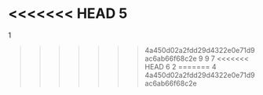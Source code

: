 <<<<<<< HEAD
5
=======
1
>>>>>>> 4a450d02a2fdd29d4322e0e71d9ac6ab66f68c2e
9
9
7
<<<<<<< HEAD
6
2
=======
4
>>>>>>> 4a450d02a2fdd29d4322e0e71d9ac6ab66f68c2e

